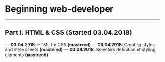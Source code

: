 # Beginning web-developer
***
## Part I. HTML & CSS (Started 03.04.2018)
  — **03.04.2018**: HTML for CSS **(mastered)**
  — **03.04.2018**: Creating styles and style sheets **(mastered)**
  — **03.04.2018**: Selectors definition of styling elements **(mastered)**
